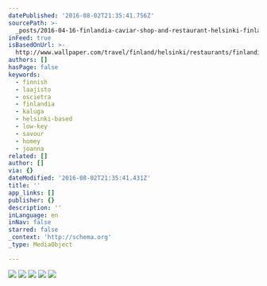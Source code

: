 ```yaml
---
datePublished: '2016-08-02T21:35:41.756Z'
sourcePath: >-
  _posts/2016-04-16-finlandia-caviar-shop-and-restaurant-helsinki-finland-or-tr.md
inFeed: true
isBasedOnUrl: >-
  http://www.wallpaper.com/travel/finland/helsinki/restaurants/finlandia-caviar-shop-and-restaurant
authors: []
hasPage: false
keywords:
  - finnish
  - laajisto
  - oscietra
  - finlandia
  - kaluga
  - helsinki-based
  - low-key
  - savour
  - homey
  - joanna
related: []
author: []
via: {}
dateModified: '2016-08-02T21:35:41.431Z'
title: ''
app_links: []
publisher: {}
description: ''
inLanguage: en
inNav: false
starred: false
_context: 'http://schema.org'
_type: MediaObject

---
```

![](https://the-grid-user-content.s3-us-west-2.amazonaws.com/452a8da1-e1e8-4ea5-bdf9-2840c1ac9883.jpg)
![](https://the-grid-user-content.s3-us-west-2.amazonaws.com/4421c4f8-63da-4b26-a04b-13a0f0e2a085.jpg)
![](https://the-grid-user-content.s3-us-west-2.amazonaws.com/620f97ac-131a-47a4-8725-f58b9fe8658d.jpg)
![](https://the-grid-user-content.s3-us-west-2.amazonaws.com/32601155-9d4b-447f-9df0-dcd1d044f518.jpg)
![](https://the-grid-user-content.s3-us-west-2.amazonaws.com/241e8699-80eb-4fa7-b490-587fccac9e8a.jpg)